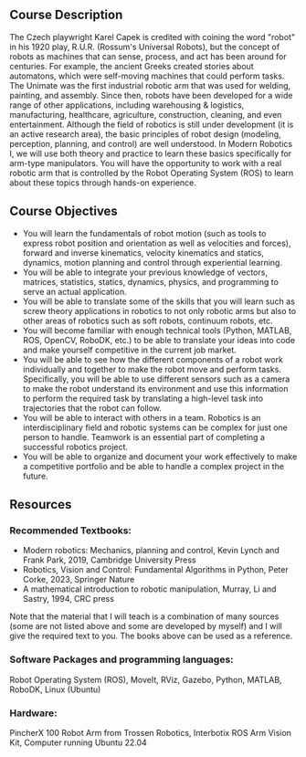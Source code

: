 ## Course Description

The Czech playwright Karel Capek is credited with coining the word "robot" in his 1920 play, R.U.R. (Rossum's Universal Robots), but the concept of robots as machines that can sense, process, and act has been around for centuries. For example, the ancient Greeks created stories about automatons, which were self-moving machines that could perform tasks. The Unimate was the first industrial robotic arm that was used for welding, painting, and assembly. Since then, robots have been developed for a wide range of other applications, including warehousing & logistics, manufacturing, healthcare, agriculture, construction, cleaning, and even entertainment. Although the field of robotics is still under development (it is an active research area), the basic principles of robot design (modeling, perception, planning, and control) are well understood. In Modern Robotics I, we will use both theory and practice to learn these basics specifically for arm-type manipulators. You will have the opportunity to work with a real robotic arm that is controlled by the Robot Operating System (ROS) to learn about these topics through hands-on experience.

## Course Objectives
- You will learn the fundamentals of robot motion (such as tools to express robot position and orientation as well as velocities and forces), forward and inverse kinematics, velocity kinematics and statics, dynamics, motion planning and control through experiential learning. 
- You will be able to integrate your previous knowledge of vectors, matrices, statistics, statics, dynamics, physics, and programming to serve an actual application. 
- You will be able to translate some of the skills that you will learn such as screw theory applications in robotics to not only robotic arms but also to other areas of robotics such as soft robots, continuum robots, etc.
- You will become familiar with enough technical tools (Python, MATLAB, ROS, OpenCV, RoboDK, etc.) to be able to translate your ideas into code and make yourself competitive in the current job market. 
- You will be able to see how the different components of a robot work individually and together to make the robot move and perform tasks. Specifically, you will be able to use different sensors such as a camera to make the robot understand its environment and use this information to perform the required task by translating a high-level task into trajectories that the robot can follow.
- You will be able to interact with others in a team. Robotics is an interdisciplinary field and robotic systems can be complex for just one person to handle. Teamwork is an essential part of completing a successful robotics project.
- You will be able to organize and document your work effectively to make a competitive portfolio and be able to handle a complex project in the future.

## Resources
### Recommended Textbooks:
- Modern robotics: Mechanics, planning and control, Kevin Lynch and Frank Park, 2019, Cambridge University Press
- Robotics, Vision and Control: Fundamental Algorithms in Python, Peter Corke, 2023, Springer Nature
- A mathematical introduction to robotic manipulation, Murray, Li and Sastry, 1994, CRC press

Note that the material that I will teach is a combination of many sources (some are not listed above and some are developed by myself) and I will give the required text to you. The books above can be used as a reference. 

### Software Packages and programming languages:
Robot Operating System (ROS), MoveIt, RViz, Gazebo, Python, MATLAB, RoboDK, Linux (Ubuntu)

### Hardware:
PincherX 100 Robot Arm from Trossen Robotics, Interbotix ROS Arm Vision Kit, Computer running Ubuntu 22.04
